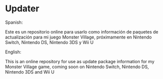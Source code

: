 # Updater

Spanish:

Este es un repositorio online para usarlo como información de paquetes de actualización para mi juego Monster Village, próximamente en Nintendo Switch, Nintendo DS, Nintendo 3DS y Wii U

English:

This is an online repository for use as update package information for my Monster Village game, coming soon on Nintendo Switch, Nintendo DS, Nintendo 3DS and Wii U
